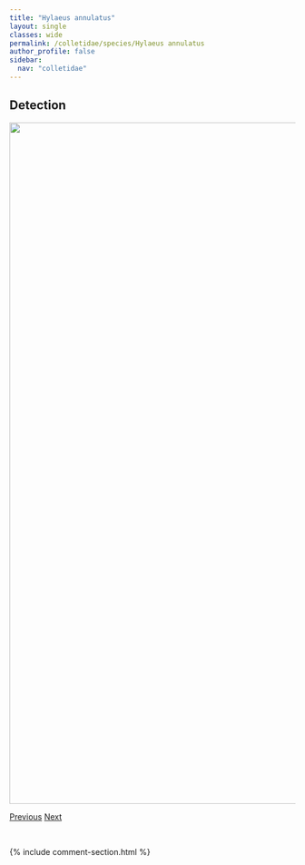 ```yaml
---
title: "Hylaeus annulatus"
layout: single
classes: wide
permalink: /colletidae/species/Hylaeus annulatus
author_profile: false
sidebar:
  nav: "colletidae"
---
```


<h2>Detection</h2>

<a href="/ANBC/assets/figures/species/Hylaeus annulatus/range-map.png">
<img src="/ANBC/assets/figures/species/Hylaeus annulatus/range-map.png" height = "1200" width = "800">
</a>

<a href="/profiles/species/Hoplitis fulgida" class="pagination--pager" title="PreviousName">Previous</a> <a href="/profiles/species/Hylaeus modestus" class="pagination--pager" title="NextName">Next</a>

<p>&nbsp;</p>

{% include comment-section.html %}
